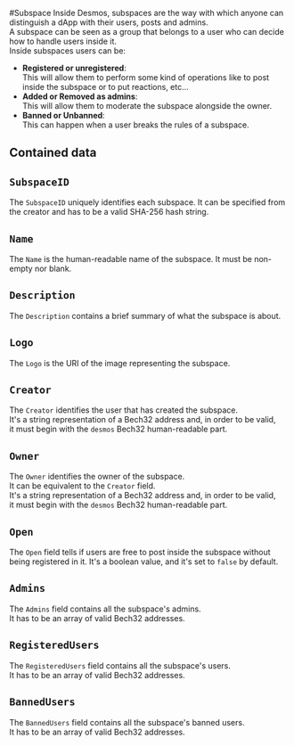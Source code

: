 #Subspace
Inside Desmos, subspaces are the way with which anyone can distinguish a dApp with their users, posts and admins.  
A subspace can be seen as a group that belongs to a user who can decide how to handle users inside it.  
Inside subspaces users can be:
 - **Registered or unregistered**:  
   This will allow them to perform some kind of operations like to post inside the subspace 
   or to put reactions, etc...
 - **Added or Removed as admins**:   
   This will allow them to moderate the subspace alongside the owner.
 - **Banned or Unbanned**:   
   This can happen when a user breaks the rules of a subspace. 
   
## Contained data

## `SubspaceID`
The `SubspaceID` uniquely identifies each subspace. It can be specified from the creator and has to be a valid
SHA-256 hash string.

## `Name`
The `Name` is the human-readable name of the subspace. It must be non-empty nor blank.

## `Description`
The `Description` contains a brief summary of what the subspace is about.

## `Logo`
The `Logo` is the URI of the image representing the subspace.

## `Creator`
The `Creator` identifies the user that has created the subspace.  
It's a string representation of a Bech32 address and, in order to be valid,   
it must begin with the `desmos` Bech32 human-readable part.

## `Owner`
The `Owner` identifies the owner of the subspace.   
It can be equivalent to the `Creator` field.  
It's a string representation of a Bech32 address and, in order to be valid,   
it must begin with the `desmos` Bech32 human-readable part.

## `Open`
The `Open` field tells if users are free to post inside the subspace without being registered in it.
It's a boolean value, and it's set to `false` by default.

## `Admins`
The `Admins` field contains all the subspace's admins.   
It has to be an array of valid Bech32 addresses.

## `RegisteredUsers`
The `RegisteredUsers` field contains all the subspace's users.   
It has to be an array of valid Bech32 addresses.

## `BannedUsers`
The `BannedUsers` field contains all the subspace's banned users.   
It has to be an array of valid Bech32 addresses.